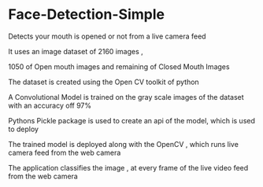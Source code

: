 # Face-Detection-Simple
Detects your mouth is opened or not from a live camera feed


It uses an image dataset of 2160 images ,

1050 of Open mouth images and remaining of Closed Mouth Images

The dataset is created using the Open CV toolkit of python

A Convolutional Model is trained on the gray scale images of the dataset with an accuracy off 97%

Pythons Pickle package is used to create an api of the model, which is used to deploy

The trained model is deployed along with the OpenCV , which runs live camera feed from the web camera

The application classifies the image , at every frame of the live video feed from the web camera
